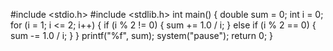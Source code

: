 #include <stdio.h>
#include <stdlib.h>
int main()
{
	double sum = 0;
	int i = 0;
	for (i = 1; i <= 2; i++)
	{
		if (i % 2 != 0)
		{
			sum += 1.0 / i;
		}
		else if (i % 2 == 0)
		{
			sum -= 1.0 / i;
		}
	}
	printf("%f", sum);
	system("pause");
	return 0;
}
